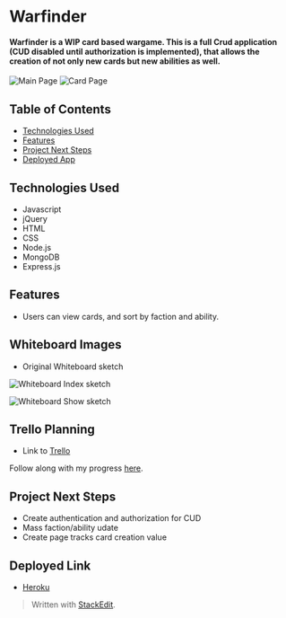 # Warfinder

#### Warfinder is a WIP card based wargame. This is a full Crud application (CUD disabled until authorization is implemented), that allows the creation of not only new cards but new abilities as well. 

![Main Page](https://i.imgur.com/IoKJGgR.png)
![Card Page](https://i.imgur.com/vyMxTzN.png)


## Table of Contents
* [Technologies Used](#technologiesused)
* [Features](#features)
* [Project Next Steps](#nextsteps)
* [Deployed App](#deployment)


## <a name='technologiesused'></a>Technologies Used
* Javascript
* jQuery
* HTML
* CSS
* Node.js
* MongoDB
* Express.js

## <a name='features'></a>Features
* Users can view cards, and sort by faction and ability.

## Whiteboard Images
* Original Whiteboard sketch

![Whiteboard Index sketch](https://trello.com/1/cards/61d8566693905969f7b8473a/attachments/61d856de16359051c93e0ea2/previews/61d856df16359051c93e0ec0/download/image.png)

![Whiteboard Show sketch](https://trello.com/1/cards/61d858f782ece7698e513dfa/attachments/61d858f782ece7698e513e05/previews/61d858f882ece7698e513e35/download/image.png)


## Trello Planning
* Link to [Trello](https://trello.com/b/SwsKaAfe/project-2)

Follow along with my progress [here](https://trello.com/b/SwsKaAfe/project-2).

## Project Next Steps
* Create authentication and authorization for CUD
* Mass faction/ability udate
* Create page tracks card creation value

## <a name="deployment"></a>Deployed Link
* [Heroku](https://warfinder.herokuapp.com/)





> Written with [StackEdit](https://stackedit.io/).